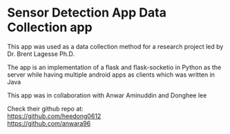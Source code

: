 # Sensor Detection App Data Collection app

This app was used as a data collection method for a research project led by Dr. Brent Lagesse Ph.D.

The app is an implementation of a flask and flask-socketio in Python as the server while having multiple android apps as clients which was written in Java

This app was in collaboration with Anwar Aminuddin and Donghee lee

Check their github repo at:<br>
https://github.com/heedong0612 <br>
https://github.com/anwara96 <br>

